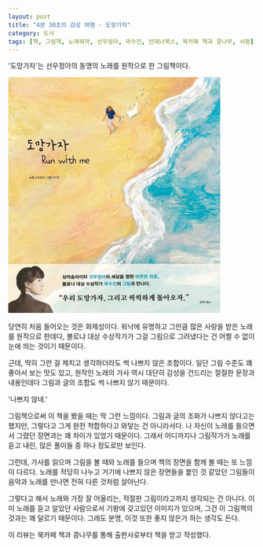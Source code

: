 ```yaml
---
layout: post
title: "4분 30초의 감성 여행 - 도망가자"
category: 도서
tags: [책, 그림책, 노래워작, 선우정아, 곽수진, 언제나북스, 북카페 책과 콩나무, 서평]
---
```


'도망가자'는
선우정아의 동명의 노래를 원작으로 한 그림책이다.

![표지](/images/run-with-me-picture-book-h480.jpg)

당연히 처음 들어오는 것은 화제성이다.
워낙에 유명하고 그만큼 많은 사랑을 받은 노래를 원작으로 한데다,
볼로냐 대상 수상작가가 그걸 그림으로 그려냈다는 건 어쩔 수 없이 눈에 띄는 것이기 때문이다.

근데, 딱히 그런 걸 제치고 생각하더라도 썩 나쁘지 않은 조합이다.
일단 그림 수준도 꽤 좋아서 보는 맛도 있고,
원작인 노래의 가사 역시 대단히 감성을 건드리는 절절한 문장과 내용인데다
그림과 글의 조합도 썩 나쁘지 않기 때문이다.

'나쁘지 않네.'

그림책으로써 이 책을 봤을 때는 딱 그런 느낌이다.
그림과 글의 조화가 나쁘지 않다고는 했지만,
그렇다고 그게 완전 적합하다고 와닿는 건 아니라서다.
나 자신이 노래를 들으면서 그렸던 장면과는 꽤 차이가 있었기 때문이다.
그래서 어디까지나 그림작가가 노래를 듣고 내린, 많은 풀이들 중 하나 정도로만 보인다.

그런데, 가사를 읽으며 그림을 볼 때와
노래를 들으며 책의 장면을 함께 볼 때는 또 느낌이 다르다.
노래를 적당히 나누고 거기에 나쁘지 않은 장면들을 붙인 것 같았던 그림들이
음악과 노래를 만나면 전혀 다른 것처럼 살아난다.

그렇다고 해서 노래와 가장 잘 어울리는, 적절한 그림이라고까지 생각되는 건 아니다.
이미 노래를 듣고 알았던 사람으로서 기왕에 갖고있던 이미지가 있으며,
그건 이 그림책의 것과는 꽤 달르기 때문이다.
그래도 분명, 이것 또한 좋지 않은가 하는 생각도 든다.



<div class="im im-info">
이 리뷰는 북카페 책과 콩나무를 통해 출판사로부터 책을 받고 작성했다.
</div>
